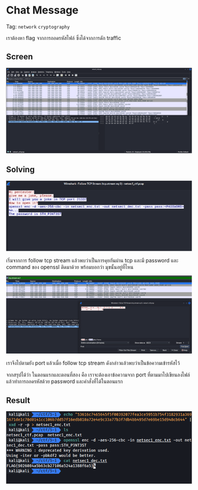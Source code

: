 # Chat Message

Tag: `network` `cryptography`

เราต้องหา flag จากการถอดรหัสไฟล์ ซึ่งได้จากการดัก traffic

## Screen

![5-1-1.png](./images/5-1-1.png)

## Solving

![5-1-2.png](./images/5-1-2.png)

เริ่มจากการ follow tcp stream แล้วพบว่าเป็นการคุยกันผ่าน tcp และมี password และ command ของ openssl ติดมาด้วย พร้อมบอกว่า มุขนั้นอยู่ที่ไหน

![5-1-3.png](./images/5-1-3.png)

เราจึงไปตามยัง port แล้วเมื่อ follow tcp stream ดังกล่าวแล้วพบว่าเป็นข้อความเข้ารหัสไว้

จากสรุปได้ว่า ในตอนแรกและตอนที่สอง คือ เราจะต้องเอาข้อความจาก port ที่ตามมาไปเขียนลงไฟล์ แล้วทำการถอดรหัสด้วย password และคำสั่งที่ได้ในตอนแรก

## Result

![5-1-4.png](./images/5-1-4.png)
